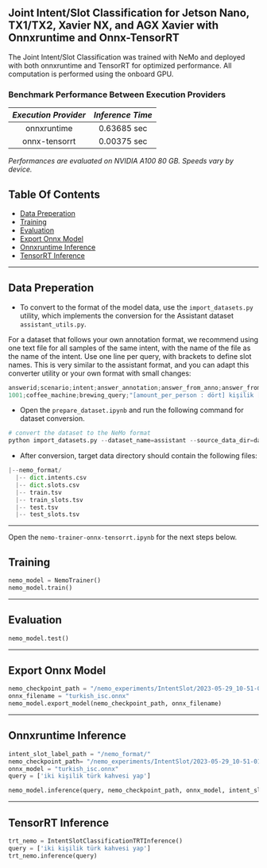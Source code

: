 ## Joint Intent/Slot Classification for Jetson Nano, TX1/TX2, Xavier NX, and AGX Xavier with Onnxruntime and Onnx-TensorRT

The Joint Intent/Slot Classification was trained with NeMo and deployed with both onnxruntime and TensorRT for optimized performance.
All computation is performed using the onboard GPU.

### Benchmark Performance Between Execution Providers

| *Execution Provider* |*Inference Time* |
|:----------------:|:----------------:|
| onnxruntime      | 0.63685 sec      |
| onnx-tensorrt    | 0.00375 sec      |

*Performances are evaluated on NVIDIA A100 80 GB. Speeds vary by device.*


## Table Of Contents
- [Data Preperation](#Data-Preperation)
- [Training](#Training)
- [Evaluation](#Evaluation)
- [Export Onnx Model](#Export-Onnx-Model)
- [Onnxruntime Inference](#Onnxruntime-Inference)
- [TensorRT Inference](#TensorRT-Inference)
---
## Data Preperation
- To convert to the format of the model data, use the `import_datasets.py` utility, which implements the conversion for the Assistant dataset `assistant_utils.py`. 

For a dataset that follows your own annotation format, we recommend using one text file for all samples of the same intent, with the name of the file as the name of the intent. 
Use one line per query, with brackets to define slot names. This is very similar to the assistant format, and you can adapt this converter utility or your own format with small changes:

```python
answerid;scenario;intent;answer_annotation;answer_from_anno;answer_from_user
1001;coffee_machine;brewing_query;"[amount_per_person : dört] kişilik [coffee_type : filtre kahve] demle";"dört kişilik filtre kahve demle";"4 kişilik filtre kahve demle"
```

- Open the `prepare_dataset.ipynb` and run the following command for dataset conversion.
```python
# convert the dataset to the NeMo format
python import_datasets.py --dataset_name=assistant --source_data_dir=dataset --target_data_dir=nemo_format
```

- After conversion, target data directory should contain the following files:
```python
|--nemo_format/
  |-- dict.intents.csv
  |-- dict.slots.csv
  |-- train.tsv
  |-- train_slots.tsv
  |-- test.tsv
  |-- test_slots.tsv
```

---
Open the `nemo-trainer-onnx-tensorrt.ipynb` for the next steps below.
## Training
```python
nemo_model = NemoTrainer()
nemo_model.train()
```
---
## Evaluation
```python
nemo_model.test()
```
---
## Export Onnx Model
```python
nemo_checkpoint_path = "/nemo_experiments/IntentSlot/2023-05-29_10-51-01/checkpoints/"
onnx_filename = "turkish_isc.onnx"
nemo_model.export_model(nemo_checkpoint_path, onnx_filename)
```
---
## Onnxruntime Inference
```python
intent_slot_label_path = "/nemo_format/"
nemo_checkpoint_path= "/nemo_experiments/IntentSlot/2023-05-29_10-51-01/checkpoints/"
onnx_model = "turkish_isc.onnx"
query = ['iki kişilik türk kahvesi yap']

nemo_model.inference(query, nemo_checkpoint_path, onnx_model, intent_slot_label_path)
```
---
## TensorRT Inference
```python
trt_nemo = IntentSlotClassificationTRTInference()
query = ['iki kişilik türk kahvesi yap']
trt_nemo.inference(query)
```



